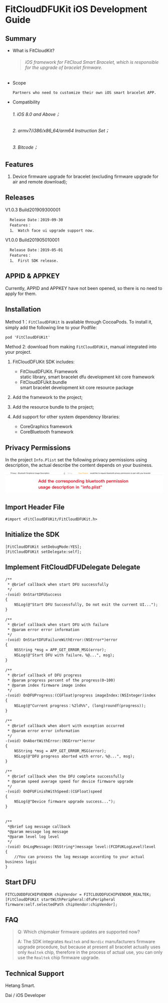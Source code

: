 # FitCloudDFUKit iOS Development Guide

## Summary
* What is FitCloudKit? 
  
  >###### iOS framework for FitCloud Smart Bracelet, which is responsible for the upgrade of bracelet firmware. 
         
* Scope

  ```
  Partners who need to customize their own iOS smart bracelet APP.
  ```

* Compatibility
  
  ###### 1. iOS 8.0 and Above；
  
  ###### 2. armv7/i386/x86_64/arm64 Instruction Set；
  
  ###### 3. Bitcode；
  
 
## Features
 
1. Device firmware upgrade for bracelet (excluding firmware upgrade for air and remote download);
 
## Releases

V1.0.3 Build201909300001

```
  Release Date：2019-09-30
  Features：
  1、 Watch face ui upgrade support now.
```

V1.0.0 Build201905010001

```
  Release Date：2019-05-01
  Features：
  1、 First SDK release.
```

## APPID & APPKEY

Currently, APPID and APPKEY have not been opened, so there is no need to apply for them.

## Installation

Method 1：`FitCloudDFUKit` is available through CocoaPods. To install it, simply add the following line to your Podfile:

```
pod 'FitCloudDFUKit'
```

Method 2: download from making ` FitCloudDFUKit `, manual integrated into your project.

1. FitCloudDFUKit SDK includes:
    * FitCloudDFUKit. Framework  
      static library, smart bracelet dfu development kit core framework
    * FitCloudDFUkit.bundle   
      smart bracelet development kit core resource package

2. Add the framework to the project;

3. Add the resource bundle to the project;

4. Add support for other system dependency libraries:

    * CoreGraphics framework
    * CoreBluetooth framework

## Privacy Permissions
In the project `Info.Plist` set the following privacy permissions using description, the actual describe the content depends on your business.

![Bluetooth Privacy Permission](media/privacy_bluetooth_en.png)


## Import Header File

```objc
#import <FitCloudDFUKit/FitCloudDFUKit.h>
```

## Initialize the SDK

```objc
[FitCloudDFUKit setDebugMode:YES];
[FitCloudDFUKit setDelegate:self];
```

## Implement FitCloudDFUDelegate Delegate

```objc
/**
 * @brief callback when start DFU successfully
 */
-(void) OnStartDFUSuccess
{
    NSLog(@"Start DFU Successfully, Do not exit the current UI...");
}

/**
 * @brief callback when start DFU with failure
 * @param error error information
 */
-(void) OnStartDFUFailureWithError:(NSError*)error
{
    NSString *msg = APP_GET_ERROR_MSG(error);
    NSLog(@"Start DFU with failure，%@...", msg);
}

/**
 * @brief callback of DFU progress
 * @param progress percent of the progress(0~100)
 * @param index firmware image index
 */
-(void) OnDFUProgress:(CGFloat)progress imageIndex:(NSInteger)index
{
    NSLog(@"Current progress：%2ld%%", (long)roundf(progress));
}

/**
 * @brief callback when abort with exception occurred
 * @param error error information
 */
-(void) OnAbortWithError:(NSError*)error
{
    NSString *msg = APP_GET_ERROR_MSG(error);
    NSLog(@"DFU progress aborted with error，%@...", msg);
}

/**
 * @brief callback when the DFU complete successfully
 * @param speed average speed for device firmware upgrade
 */
-(void) OnDFUFinishWithSpeed:(CGFloat)speed
{
    NSLog(@"Device firmware upgrade success...");
}


/**
 *@brief Log message callback
 *@param message log message
 *@param level log level
 */
-(void) OnLogMessage:(NSString*)message level:(FCDFUKLogLevel)level
{
    //You can process the log message according to your actual business logic
}
```

## Start DFU

```objc
FITCLOUDDFUCHIPVENDOR chipVendor = FITCLOUDDFUCHIPVENDOR_REALTEK;
[FitCloudDFUKit startWithPeripheral:dfuPeripheral firmware:self.selectedPath chipVendor:chipVendor];
```

## FAQ

>Q: Which chipmaker firmware updates are supported now?
>
>A: The SDK integrates ` Realtek ` and ` Nordic ` manufacturers firmware upgrade procedure, but because at present all bracelet actually uses only ` Realtek ` chip, therefore in the process of actual use, you can only use the ` Realtek ` chip firmware upgrade.

## Technical Support

Hetang Smart.

Dai / iOS Developer



